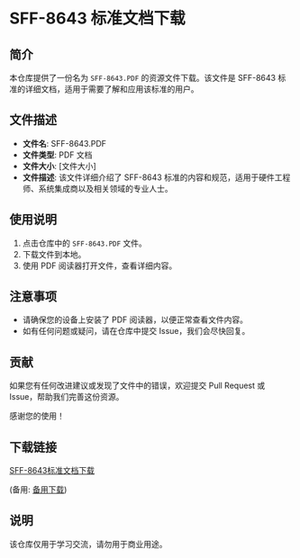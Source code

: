 # SFF-8643 标准文档下载

## 简介

本仓库提供了一份名为 `SFF-8643.PDF` 的资源文件下载。该文件是 SFF-8643 标准的详细文档，适用于需要了解和应用该标准的用户。

## 文件描述

- **文件名**: SFF-8643.PDF
- **文件类型**: PDF 文档
- **文件大小**: [文件大小]
- **文件描述**: 该文件详细介绍了 SFF-8643 标准的内容和规范，适用于硬件工程师、系统集成商以及相关领域的专业人士。

## 使用说明

1. 点击仓库中的 `SFF-8643.PDF` 文件。
2. 下载文件到本地。
3. 使用 PDF 阅读器打开文件，查看详细内容。

## 注意事项

- 请确保您的设备上安装了 PDF 阅读器，以便正常查看文件内容。
- 如有任何问题或疑问，请在仓库中提交 Issue，我们会尽快回复。

## 贡献

如果您有任何改进建议或发现了文件中的错误，欢迎提交 Pull Request 或 Issue，帮助我们完善这份资源。

感谢您的使用！

## 下载链接
[SFF-8643标准文档下载](https://pan.quark.cn/s/1842fc16279d) 

(备用: [备用下载](https://pan.baidu.com/s/1zIlFq9ZIUP-dq0SoetKt5A?pwd=1234))

## 说明

该仓库仅用于学习交流，请勿用于商业用途。
